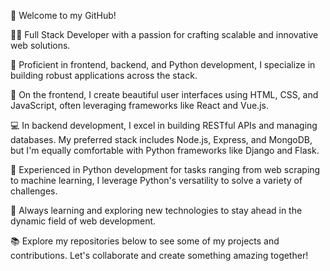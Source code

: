 👋 Welcome to my GitHub!

👨‍💻 Full Stack Developer with a passion for crafting scalable and innovative web solutions.

🔧 Proficient in frontend, backend, and Python development, I specialize in building robust applications across the stack.

🎨 On the frontend, I create beautiful user interfaces using HTML, CSS, and JavaScript, often leveraging frameworks like React and Vue.js.

💻 In backend development, I excel in building RESTful APIs and managing databases. My preferred stack includes Node.js, Express, and MongoDB, but I'm equally comfortable with Python frameworks like Django and Flask.

🐍 Experienced in Python development for tasks ranging from web scraping to machine learning, I leverage Python's versatility to solve a variety of challenges.

🚀 Always learning and exploring new technologies to stay ahead in the dynamic field of web development.

📚 Explore my repositories below to see some of my projects and contributions. Let's collaborate and create something amazing together!
